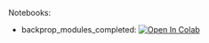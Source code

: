 Notebooks:

* backprop_modules_completed: [![Open In Colab](https://colab.research.google.com/assets/colab-badge.svg)](https://colab.research.google.com/github/TemaBlag/Yandex_SDA/blob/main/ML_part1/lab7_backpropagation/backprop_modules_completed.ipynb)
